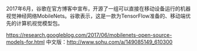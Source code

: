 2017年6月，谷歌在官方博客中宣布，开源了一组可以直接在移动设备运行的机器视觉神经网络MobileNets。谷歌表示，这是一款为TensorFlow准备的、移动端优先的计算机视觉模型包。

https://research.googleblog.com/2017/06/mobilenets-open-source-models-for.html
中文版：http://www.sohu.com/a/149085149_610300

